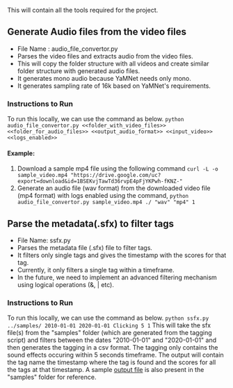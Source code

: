 This will contain all the tools required for the project. 

## Generate Audio files from the video files
  - File Name : audio_file_convertor.py
  - Parses the video files and extracts audio from the video files. 
  - This will copy the folder structure with all videos and create similar folder structure with generated audio files.
  - It generates mono audio because YaMNet needs only mono.
  - It generates sampling rate of 16k based on YaMNet's requirements.

  ### Instructions to Run 
  To run this locally, we can use the command as below.
    ```python audio_file_convertor.py <<folder_with_video_files>> <<folder_for_audio_files>> <<output_audio_format>> <<input_video>> <<logs_enabled>>```
  #### Example: 
  1. Download a sample mp4 file using the following command
  ```curl -L -o sample_video.mp4 "https://drive.google.com/uc?export=download&id=1BSEKvjTawTd36rvpE4pFjYKPwh-fKNZ-"```
  2. Generate an audio file (wav format) from the downloaded video file (mp4 format) with logs enabled using the command,
  ```python audio_file_convertor.py sample_video.mp4 ./ "wav" "mp4" 1```

## Parse the metadata(.sfx) to filter tags
 - File Name: ssfx.py
 - Parses the metadata file (.sfx) file to filter tags.
 - It filters only single tags and gives the timestamp with the scores for that tag.
 - Currently, it only filters a single tag within a timeframe.
 - In the future, we need to implement an advanced filtering mechanism using logical operations (&, | etc).

  ### Instructions to Run
  To run this locally, we can use the command as below.
  ```python ssfx.py ../samples/ 2010-01-01 2020-01-01 Clicking 5 1```
  This will take the sfx file(s) from the "samples" folder (which are generated from the tagging script) and filters 
  between the dates "2010-01-01" and "2020-01-01" and then generates the tagging in a csv format. The tagging
  only contains the sound effects occuring within 5 seconds timeframe.
  The output will contain the tag name the timestamp where the tag is found and the scores for all the tags at that timestamp.
  A sample [output file](../samples/2010-01-01_2335_US_CSPAN2_World_War_II.csv) is also present in the "samples" folder for reference.
  